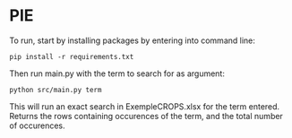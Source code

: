# PIE

To run, start by installing packages by entering into command line:

    pip install -r requirements.txt

Then run main.py with the term to search for as argument:

    python src/main.py term
    
This will run an exact search in ExempleCROPS.xlsx for the term entered. Returns the rows containing occurences of the term, and the total number of occurences.
